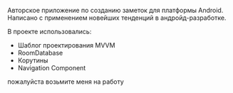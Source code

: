Авторское приложение по созданию заметок для платформы Android. Написано с применением новейших тенденций в андройд-разработке.

В проекте использовались:  
 + Шаблог проектирования MVVM
 + RoomDatabase
 + Корутины
 + Navigation Component

пожалуйста возьмите меня на работу
